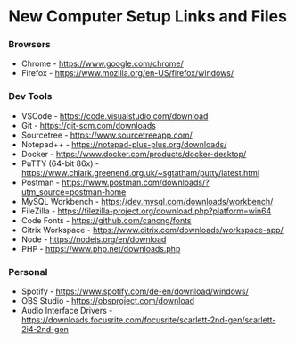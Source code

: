 # New Computer Setup Links and Files
### Browsers
- Chrome - https://www.google.com/chrome/
- Firefox - https://www.mozilla.org/en-US/firefox/windows/
### Dev Tools
- VSCode - https://code.visualstudio.com/download
- Git - https://git-scm.com/downloads
- Sourcetree - https://www.sourcetreeapp.com/
- Notepad++ - https://notepad-plus-plus.org/downloads/
- Docker - https://www.docker.com/products/docker-desktop/
- PuTTY (64-bit 86x) - https://www.chiark.greenend.org.uk/~sgtatham/putty/latest.html
- Postman - https://www.postman.com/downloads/?utm_source=postman-home
- MySQL Workbench - https://dev.mysql.com/downloads/workbench/
- FileZilla - https://filezilla-project.org/download.php?platform=win64
- Code Fonts - https://github.com/cancng/fonts
- Citrix Workspace - https://www.citrix.com/downloads/workspace-app/
- Node - https://nodejs.org/en/download
- PHP - https://www.php.net/downloads.php
### Personal
- Spotify - https://www.spotify.com/de-en/download/windows/
- OBS Studio - https://obsproject.com/download
- Audio Interface Drivers - https://downloads.focusrite.com/focusrite/scarlett-2nd-gen/scarlett-2i4-2nd-gen
